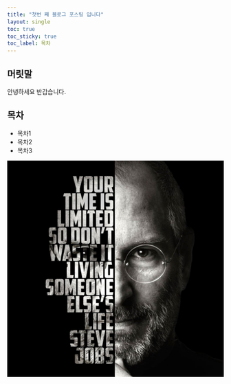 ```yaml
---
title: "첫번 째 블로그 포스팅 입니다"
layout: single
toc: true
toc_sticky: true
toc_label: 목차
---
```


## 머릿말

안녕하세요 반갑습니다.

## 목차

- 목차1
- 목차2
- 목차3

![stevejobs](../images/2023-09-26-first/stevejobs.jpg)
